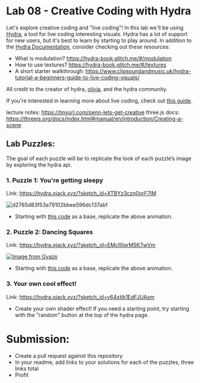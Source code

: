 # Lab 08 - Creative Coding with Hydra
Let's explore creative coding and "live coding"! In this lab we'll be using [Hydra](https://hydra.ojack.xyz/), a tool for live coding interesting visuals. Hydra has a lot of support for new users, but it's best to learn by starting to play around. In addition to the [Hydra Documentation](https://hydra.ojack.xyz/docs/), consider checking out these resources:

- What is modulation? https://hydra-book.glitch.me/#/modulation
- How to use textures? https://hydra-book.glitch.me/#/textures  
- A short starter walkthrough: https://www.clipsoundandmusic.uk/hydra-tutorial-a-beginners-guide-to-live-coding-visuals/

All credit to the creator of hydra, [olivia](https://ojack.xyz/), and the hydra community.

If you're interested in learning more about live coding, check out [this guide](https://static.livecodingbook.toplap.org/books/livecoding.pdf).

lecture notes: https://tinyurl.com/penn-lets-get-creative
three.js docs: https://threejs.org/docs/index.html#manual/en/introduction/Creating-a-scene
         
## Lab Puzzles:
The goal of each puzzle will be to replicate the look of each puzzle’s image by exploring the hydra api.

### 1. Puzzle 1: You're getting sleepy

Link: https://hydra.ojack.xyz/?sketch_id=XTBYz3czn0orF7lM

![d2765d83f53a79102bbee596dc137abf](https://github.com/user-attachments/assets/a5f6f0da-5ca7-4066-9ceb-8851c2a14071)

   * Starting with [this code](https://hydra.ojack.xyz/?sketch_id=mwVfjOO8YNtqODRt) as a base, replicate the above animation.



### 2. Puzzle 2: Dancing Squares

Link: https://hydra.ojack.xyz/?sketch_id=EMcIIllqrM5K7wVm

[![Image from Gyazo](https://i.gyazo.com/95ace79f6d2ca24f563a6a79fdcc4f51.gif)](https://gyazo.com/95ace79f6d2ca24f563a6a79fdcc4f51)

   * Starting with [this code](https://hydra.ojack.xyz/?sketch_id=FpvaIGZZzA87TUA4) as a base, replicate the above animation.


     
### 3. Your own cool effect!

Link: https://hydra.ojack.xyz/?sketch_id=y64xtIk1EdFJUAsm

   * Create your own shader effect! If you need a starting point, try starting with the "random" button at the top of the hydra page.



# Submission:
- Create a pull request against this repository
- In your readme, add links to your solutions for each of the puzzles, three links total
- Profit
